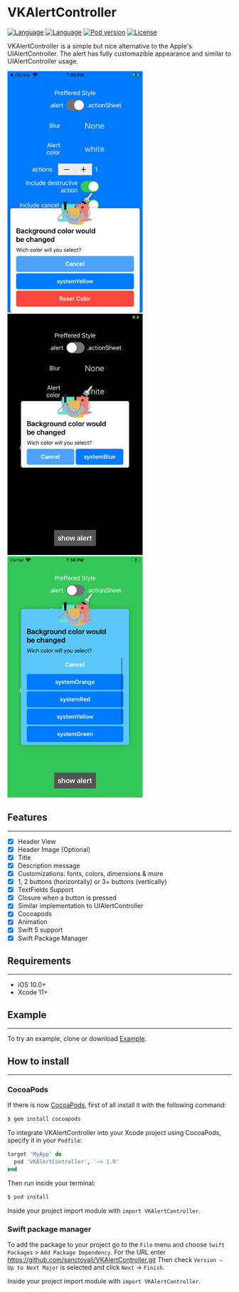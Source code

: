 # VKAlertController
[![Language](https://img.shields.io/badge/Swift-5.0-orange)](https://developer.apple.com/swift/)
[![Language](https://img.shields.io/badge/iOS-10%2B-brightgreen)](https://www.apple.com/ios/ios-13/)
[![Pod version](https://img.shields.io/badge/pod-v1.0.0-blue)](https://cocoapods.org/pods/VKAlertController)
[![License](https://img.shields.io/github/license/sanctovali/VKAlertController)](/LICENSE)

VKAlertController is a simple but nice alternative to the Apple's UIAlertController. The alert has fully customazible appearance and similar to UIAlertController usage.

![Screenshot](https://github.com/sanctovali/VKAlertController/blob/assets/actionSheet.png)![Screenshot](https://github.com/sanctovali/VKAlertController/blob/assets/cancel.png)![Screenshot](https://github.com/sanctovali/VKAlertController/blob/assets/systemTeal.png)

## Features
----------------
- [x] Header View
- [x] Header Image (Optional)
- [x] Title
- [x] Description message
- [x] Customizations: fonts, colors, dimensions & more
- [x] 1, 2 buttons (horizontally) or 3+ buttons (vertically)
- [x] TextFields Support
- [x] Closure when a button is pressed
- [x] Similar implementation to UIAlertController
- [x] Cocoapods
- [x] Animation 
- [x] Swift 5 support
- [x] Swift Package Manager

## Requirements
----------------
- iOS 10.0+
- Xcode 11+

## Example
----------------
To try an example, clone or download [Example](https://github.com/sanctovali/VKAlertController/tree/example).

## How to install
----------------
### CocoaPods
If there is now [CocoaPods](http://cocoapods.org), first of all install it with the following command:
```bash
$ gem install cocoapods
```
To integrate VKAlertController into your Xcode project using CocoaPods, specify it in your `Podfile`:
```ruby
target 'MyApp' do
  pod 'VKAlertController', '~> 1.0'
end
```
Then run inside your terminal:

```bash
$ pod install
```

Inside your project import module with `import VKAlertController`.

### Swift package manager

To add the package to your project go to the `File` menu and choose `Swift Packages` > `Add Package Dependency`. For the URL enter https://github.com/sanctovali/VKAlertController.git
Then check `Version – Up to Next Major` is selected and click `Next` -> `Finish`.

Inside your project import module with `import VKAlertController`.
